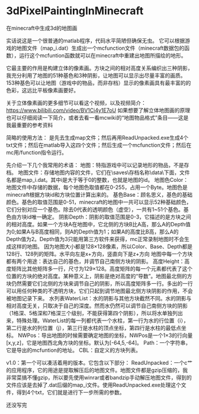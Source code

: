 # 3dPixelPaintingInMinecraft
在minecraft中生成3d的地图画

实话说这是一个很普通的matlab程序，代码水平简陋但确保无虫。
它可以根据游戏的地图文件（map_i.dat）生成出一个mcfunction文件（minecraft数据包的函数），运行这个mcfuntion函数就可以在minecraft中重建出地图所描绘的地形。

它最主要的作用是构建立体的像素画。方块之间的相对高度关系编织出三种阴影，我充分利用了地图的51种基色和3种阴影，让地图可以显示出尽量丰富的画质。
153种基色可以让地图（游戏中的物品，而非存档）显示的像素画具有最丰富的的色彩，这远比平板像素画要好。

关于立体像素画的更多细节可以看这个视频，以及视频简介：
https://www.bilibili.com/video/BV1Ci4y1E7oU
如果想要了解立体地图画的原理也可以仔细阅读一下简介，或者去看一看mcwiki的“地图物品格式”条目——这是我最重要的参考资料

简略的使用方法：
是先去生成map文件；然后再用ReadUnpacked.exe生成4个txt文件；然后在matlab导入这四个文件；然后生成一个mcfunction文件；然后在mc用/function指令运行。


先介绍一下几个我常用的术语：
地图：特指游戏中可以记录地形的物品，不是存档。
地图文件：存储地图内容的文件，它们在\saves\存档名称\data\下面，文件名都是map_i.dat。其中i是大于等于0的整数，也就是地图的id。
地图色Color：地图文件中存储的数据，每个地图色取值都在0-255，占用一个Byte。地图色是minecraft根据方块id和方块位置计算出来的。
基色Base：顾名思义，基色的基础颜色。基色的取值范围是0-51，minecraft的地图中一共可以显示52种基础颜色，它们分别对应一个基色。除去0代表的透明颜色（虚空），一共有1~51个基色。基色由方块id唯一确定。
阴影Depth：阴影的取值范围是0-3，它描述的是方块之间的相对高度。如果一个方块A在地图中，它北侧的方块B比A高，那么A的Depth值为0;如果A与B高度相同，则A的Depth值为1；如果A的高度比B高，那么A的Depth值为2。Depth值为3只能用第三方软件来获得，mc正常录制地图时不会生成这样的地图。
因为地图大小都是128×128像素，所以Color、Base、Depth都是128行、128列的矩阵。水平向左是x+方向，竖直向下是z+方向
地图中每一个方块都有两个用途：表达自己的基色，并调节自己南侧方块的阴影。
高度Height：高度矩阵比其他矩阵多一行，尺寸为129×128。高度矩阵的每一个元素都代表了这个位置的方块的绝对高度。某种意义上，阴影是绝对高度的“导数”。地图最北侧的方块仍然需要它们北侧的方块来调节自己的阴影，所以高度矩阵多一行。多出的一行可以用任何种类的不透明方块，它们只起到调节地图最北侧方块阴影的作用，不会被地图记录下来。
水列表WaterList：水的阴影与其他方块截然不同。水的阴影与相对高度无关，只取决于自己的深度。然而水仍然可以调节自己南侧方块的阴影（1格深、5格深和7格深三个级别，不能获得第四个阴影），所以将水单独列出来，特殊处理。WaterList的每一列都代表一个水柱，第一行为水的行位置（i），第二行是水的列位置（j），第三行是水柱的顶点坐标，第四行是水柱的最低点坐标。
NWPos：导出地图的时候需要确定地图的坐标，NWPos是一个1×3的行向量[x,y,z]，它是地图西北角方块的坐标。默认为[-64,5,-64]。
Path：一个字符串，它是导出的mcfuntion的地址。
CBL：自定义的方块列表。

v1.0：第一个可以凑活着用的版本。它包含以下部分：
ReadUnpacked：一个c艹的应用程序，它的用途是提取解压后的地图文件。地图文件都是gzip压缩的，我非常菜搞不懂gzip，所以要先使用winrar或者bandzip手动解压地图文件，得到的文件应该是去掉了.dat后缀的map_i文件。使用ReadUnpacked.exe处理这个文件，得到4个txt，它们就是进行下一步所需的参数。

还没写完
